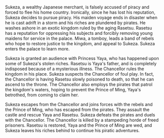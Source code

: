 <!-- Samurai Pirate (1963) -->

Sukeza, a wealthy Japanese merchant, is falsely accused of piracy and forced to flee his home country. Ironically, since he has lost his reputation, Sukeza decides to pursue piracy. His maiden voyage ends in disaster when he is cast adrift in a storm and his riches are plundered by pirates. He washes ashore in an exotic kingdom ruled by the aging Rasetsu. Rasetsu has a reputation for oppressing his subjects and forcibly removing young maidens for service in the palace. Miwa, a tomboy, leads a band of rebels who hope to restore justice to the kingdom, and appeal to Sukeza. Sukeza enters the palace to learn more.

Sukeza is granted an audience with Princess Yaya, who has happened upon some of Sukeza's stolen riches. Rasetsu is Yaya's father, and is completely indisposed because of a mysterious illness. The Chancellor rules the kingdom in his place. Sukeza suspects the Chancellor of foul play. In fact, the Chancellor is having Rasetsu slowly poisoned to death, so that he can ascend to the throne. The Chancellor also employs the pirates that patrol the kingdom's waters, hoping to prevent the Prince of Ming, Yaya's betrothed, from coming to claim her.

Sukeza escapes from the Chancellor and joins forces with the rebels and the Prince of Ming, who has escaped from the pirates. They assault the castle and rescue Yaya and Rasetsu. Sukeza defeats the pirates and duels with the Chancellor. The Chancellor is killed by a stampeding horde of freed prisoners. Rasetsu is restored, Yaya and the Prince of Ming are wed, and Sukeza leaves his riches behind to continue his piratic adventures.